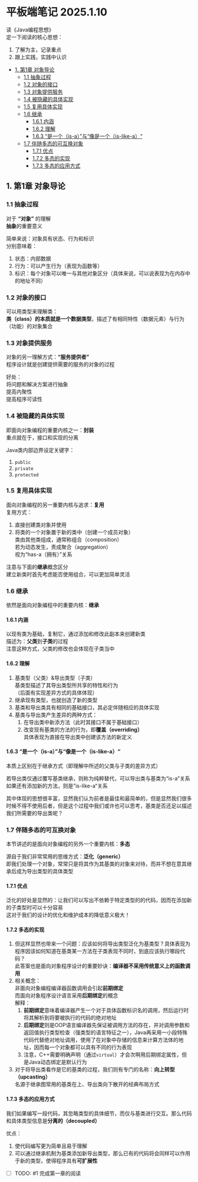 # 平板端笔记 2025.1.10

读《Java编程思想》  
定一下阅读的核心思想：  

1. 了解为主，记录重点  
2. 跟上实践，实践中认识  

- [1. 第1章 对象导论](#1-第1章-对象导论)
  - [1.1 抽象过程](#11-抽象过程)
  - [1.2 对象的接口](#12-对象的接口)
  - [1.3 对象提供服务](#13-对象提供服务)
  - [1.4 被隐藏的具体实现](#14-被隐藏的具体实现)
  - [1.5 复用具体实现](#15-复用具体实现)
  - [1.6 继承](#16-继承)
    - [1.6.1 内涵](#161-内涵)
    - [1.6.2 理解](#162-理解)
    - [1.6.3 “是一个（is-a）”与“像是一个（is-like-a）“](#163-是一个is-a与像是一个is-like-a)
  - [1.7 伴随多态的可互换对象](#17-伴随多态的可互换对象)
    - [1.7.1 优点](#171-优点)
    - [1.7.2 多态的实现](#172-多态的实现)
    - [1.7.3 多态的应用方式](#173-多态的应用方式)

## 1. 第1章 对象导论

### 1.1 抽象过程

对于 **“对象”** 的理解  
**抽象**的重要意义  

简单来说：对象具有状态、行为和标识  
分别意味着：  

1. 状态：内部数据  
2. 行为：可以产生行为（表现为函数等）  
3. 标识：每个对象可以唯一与其他对象区分（具体来说，可以说表现为在内存中的地址不同）  

### 1.2 对象的接口

可以用类型来理解类：  
**类（class）的本质就是一个数据类型**，描述了有相同特性（数据元素）与行为（功能）的对象集合  

### 1.3 对象提供服务

对象的另一理解方式：**“服务提供者”**  
程序设计就是创建提供需要的服务的对象的过程  

好处：  
将问题和解决方案进行抽象  
提高内聚性  
提高程序可读性  

### 1.4 被隐藏的具体实现

即面向对象编程的重要内核之一：**封装**  
重点就在于，接口和实现的分离  

Java类内部边界设定关键字：  

1. `public`  
2. `private`  
3. `protected`  

### 1.5 复用具体实现

面向对象编程的另一重要内核与追求：**复用**  
复用方式：  

1. 直接创建类对象并使用
2. 将类的一个对象置于新的类中（创建一个成员对象）  
    类由其他类组成，通常称组合（composition）  
    若为动态发生，责成聚合（aggregation）  
    视为“has-a（拥有）”关系  

注意与下面的**继承**概念区分  
建立新类时首先考虑能否使用组合，可以更加简单灵活  

### 1.6 继承

依然是面向对象编程中的重要内核：**继承**  

#### 1.6.1 内涵

以现有类为基础，复制它，通过添加和修改此副本来创建新类  
描述为：**父类**到**子类**的过程  
注意这种方式，父类的修改也会体现在子类当中  

#### 1.6.2 理解

1. 基类型（父类）&导出类型（子类）  
    基类型描述了其导出类型所共享的特性和行为  
    （后面有实现差异方式的具体体现）
2. 继承现有类型，也就创造了新的类型  
3. 基类和导出类具有相同的基础接口，其必定伴随相应的具体实现  
4. 基类与导出类产生差异的两种方式：  
    1. 在导出类中新添方法（此时其接口不属于基础接口）  
    2. 改变现有基类的方法的行为，即**覆盖（overriding）**  
        具体表现为直接在导出类中创建该方法的新定义  

#### 1.6.3 “是一个（is-a）”与“像是一个（is-like-a）“

本质上区别在于继承方式（即理解中所述的父类与子类的差异方式）  

若导出类仅通过覆写基类继承，则称为纯粹替代，可以导出类与基类为“is-a”关系  
如果还有添加新的方法，则是”is-like-a“关系  

其中体现的思想很丰富，显然我们认为前者是最佳和最简单的，但是显然我们很多时候不得不使用后者，但是这个过程中我们或许也可以思考，基类是否还足以描述我们所需要的导出类呢？  

### 1.7 伴随多态的可互换对象

本节讲述的是面向对象编程的另外一个重要内核：**多态**  

源自于我们非常常用的思维方式：**泛化（generic）**  
即我们处理一个对象，常常只是将其作为其基类的对象来对待，而并不想在意其继承后成为导出类型的具体类型  

#### 1.7.1 优点

泛化的好处是显然的：让我们可以写出不依赖于特定类型的的代码，因而在添加新的子类型时可以十分容易  
这对于我们的设计的优化和维护成本的降低意义极大！  

#### 1.7.2 多态的实现

1. 但这样显然也带来一个问题：应该如何将导出类型泛化为基类型？具体表现为程序因该如何知道在基类某一方法在子类表现不同时，到底应该执行哪段代码？  
    此答案也是面向对象程序设计的重要妙诀：**编译器不采用传统意义上的函数调用**  
2. 相关概念：  
    非面向对象编程编译器函数调用会引起**前期绑定**  
    而面向对象程序设计语言采用**后期绑定**的概念  
    解释：  
   1. **前期绑定**意味着编译器产生一个对于具体函数标识名的调用，然后运行时将其解析到将要被执行的代码的绝对地址  
   2. **后期绑定**则是OOP语言编译器先保证被调用方法的存在，并对调用参数和返回值执行类型检查（强类型的语言特征之一），Java再采用一小段特殊代码代替绝对地址调用，使用了在对象中存储的信息来计算方法体的地址，因而每一个对象都可以具有不同的行为表现  
   3. 注意，C++需要明确声明（通过`virtual`）才会次啊用后期绑定属性，但是Java动态绑定是默认行为  
3. 对于将导出类看作是它的基类的过程，我们则有专门的名称：**向上转型（upcasting）**  
    名源于继承图常用的基类在上、导出类向下散开的经典布局方式  

#### 1.7.3 多态的应用方式

我们如果编写一段代码，其忽略类型的具体细节，而仅与基类进行交互。那么代码和具体类型信息是**分离的（decoupled）**  

优点：

1. 使代码编写更为简单且易于理解  
2. 可以通过继承机制为基类添加新导出类型，那么已有的代码将会同样可以作用于新的类型，使得程序具有**可扩展性**  

- [ ] TODO: #1 完成第一章的阅读
